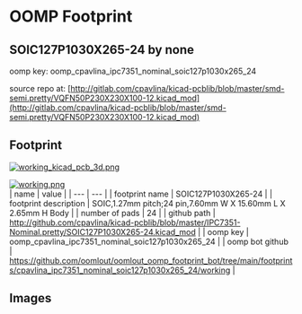 # OOMP Footprint  
## SOIC127P1030X265-24  by none  
  
oomp key: oomp_cpavlina_ipc7351_nominal_soic127p1030x265_24  
  
source repo at: [http://gitlab.com/cpavlina/kicad-pcblib/blob/master/smd-semi.pretty/VQFN50P230X230X100-12.kicad_mod](http://gitlab.com/cpavlina/kicad-pcblib/blob/master/smd-semi.pretty/VQFN50P230X230X100-12.kicad_mod)  
## Footprint  
  
[![working_kicad_pcb_3d.png](working_kicad_pcb_3d_600.png)](working_kicad_pcb_3d.png)  
  
[![working.png](working_600.png)](working.png)  
| name | value | 
| --- | --- | 
| footprint name | SOIC127P1030X265-24 | 
| footprint description | SOIC,1.27mm pitch;24 pin,7.60mm W X 15.60mm L X 2.65mm H Body | 
| number of pads | 24 | 
| github path | http://github.com/cpavlina/kicad-pcblib/blob/master/IPC7351-Nominal.pretty/SOIC127P1030X265-24.kicad_mod | 
| oomp key | oomp_cpavlina_ipc7351_nominal_soic127p1030x265_24 | 
| oomp bot github | https://github.com/oomlout/oomlout_oomp_footprint_bot/tree/main/footprints/cpavlina_ipc7351_nominal_soic127p1030x265_24/working | 
## Images  
